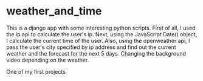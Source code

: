 # weather_and_time
This is a django app with some interesting python scripts. First of all, I used the ip api to calculate the user's ip. Next, using the JavaScript Date() object, I calculate the current time of the user. Also, using the openweather api, I pass the user's city specified by ip address and find out the current weather and the forecast for the next 5 days. Changing the background video depending on the weather.

One of my first projects
